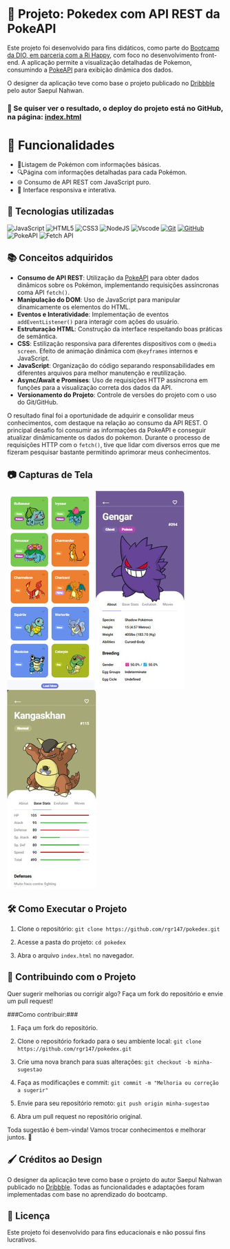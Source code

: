 # 📖 Projeto: Pokedex com API REST da PokeAPI

Este projeto foi desenvolvido para fins didáticos, como parte do [Bootcamp da DIO, em parceria com a Ri Happy](https://www.dio.me/bootcamp/coding-future-front-end-do-zero), com foco no desenvolvimento front-end. A aplicação permite a visualização detalhadas de Pokemon, consumindo a [PokeAPI](http://pokeapi.co/) para exibição dinâmica dos dados. 

O designer da aplicação teve como base o projeto publicado no [Dribbble](https://dribbble.com/shots/6540871-Pokedex-App) pelo autor Saepul Nahwan.

### 👀 Se quiser ver o resultado, o deploy do projeto está no GitHub, na página: [index.html](http://127.0.0.1:5500/index.html)

# 🚀 Funcionalidades
- 📌Listagem de Pokémon com informações básicas.
- 🔍Página com informações detalhadas para cada Pokémon.
- 🌐 Consumo de API REST com JavaScript puro.
- 📱 Interface responsiva e interativa.

 

## 📌 Tecnologias utilizadas
![JavaScript](https://img.shields.io/badge/JavaScript-F7DF1E?style=for-the-badge&logo=javascript&logoColor=black) ![HTML5](https://img.shields.io/badge/HTML5-E34F26?style=for-the-badge&logo=html5&logoColor=white) ![CSS3](https://img.shields.io/badge/CSS3-1572B6?style=for-the-badge&logo=css3&logoColor=white) ![NodeJS](https://img.shields.io/badge/node.js-6DA55F?style=for-the-badge&logo=node.js&logoColor=white) ![Vscode](https://img.shields.io/badge/Vscode-007ACC?style=for-the-badge&logo=visual-studio-code&logoColor=white) [![Git](https://img.shields.io/badge/Git-000?style=for-the-badge&logo=git&logoColor=E94D5F)](https://git-scm.com/doc) [![GitHub](https://img.shields.io/badge/GitHub-000?style=for-the-badge&logo=github&logoColor=30A3DC)](https://docs.github.com/) ![PokeAPI](https://img.shields.io/badge/PokeAPI-66A3FF?style=for-the-badge&logo=pokeapi&logoColor=white) ![Fetch API](https://img.shields.io/badge/Fetch%20API-323330?style=for-the-badge&logo=javascript&logoColor=white)

## 📚 Conceitos adquiridos

- **Consumo de API REST**: Utilização da [PokeAPI](http://pokeapi.co/) para obter dados dinâmicos sobre os Pokémon, implementando requisições assíncronas coma API `fetch()`.
- **Manipulação do DOM**: Uso de JavaScript para manipular dinamicamente os elementos do HTML.
- **Eventos e Interatividade**: Implementação de eventos `addEventListener()` para interagir com ações do usuário.
- **Estruturação HTML**: Construção da interface respeitando boas práticas de semântica.
- **CSS**: Estilização responsiva para diferentes dispositivos com o `@media screen`. Efeito de animação dinâmica com `@keyframes` internos e JavaScript.
- **JavaScript**: Organização do código separando responsabilidades em diferentes arquivos para melhor manutenção e reutilização.
- **Async/Await e Promises**: Uso de requisições HTTP assíncrona em funções para a visualização correta dos dados da API.
- **Versionamento do Projeto**: Controle de versões do projeto com o uso do Git/GitHub.

O resultado final foi a oportunidade de adquirir e consolidar meus conhecimentos, com destaque na relação ao consumo da API REST. O principal desafio foi consumir as informações da PokeAPI e conseguir atualizar dinâmicamente os dados do pokemon. Durante o processo de requisições HTTP com o `fetch()`, tive que lidar com diversos erros que me fizeram pesquisar bastante permitindo aprimorar meus conhecimentos.

## 📷 Capturas de Tela

![Tela Inicial](prints/index.jpg)   ![Informações Abaout](prints/about.jpg)   ![Informações Abaout](prints/base_stats.jpg)


## 🛠 Como Executar o Projeto

1. Clone o repositório: `git clone https://github.com/rgr147/pokedex.git`

3. Acesse a pasta do projeto: `cd pokedex`

4. Abra o arquivo `index.html` no navegador.

## 🤝 Contribuindo com o Projeto

Quer sugerir melhorias ou corrigir algo? Faça um fork do repositório e envie um pull request!

###Como contribuir:###

1. Faça um fork do repositório.
   
2. Clone o repositório forkado para o seu ambiente local: `git clone https://github.com/rgr147/pokedex.git`

3. Crie uma nova branch para suas alterações: `git checkout -b minha-sugestao`

4. Faça as modificações e commit: `git commit -m "Melhoria ou correção a sugerir"`

5. Envie para seu repositório remoto: `git push origin minha-sugestao`

6. Abra um pull request no repositório original.

Toda sugestão é bem-vinda! Vamos trocar conhecimentos e melhorar juntos. 🚀

## 🖌 Créditos ao Design

 O designer da aplicação teve como base o projeto do autor Saepul Nahwan publicado no [Dribbble](https://dribbble.com/shots/6540871-Pokedex-App). Todas as funcionalidades e adaptações foram implementadas com base no aprendizado do bootcamp.

## 📜 Licença
Este projeto foi desenvolvido para fins educacionais e não possui fins lucrativos.
